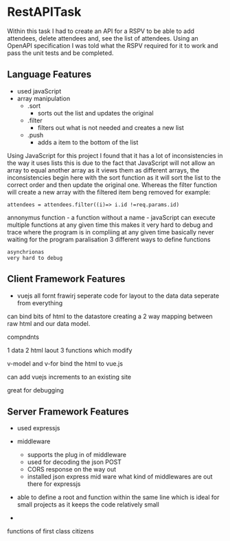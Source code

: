 RestAPITask
===========

Within this task I had to create an API for a RSPV to be able to add attendees, delete attendees and, see the list of attendees. Using an OpenAPI specification I was told what the RSPV required for it to work and pass the unit tests and be completed. 

Language Features
------------------

- used javaScript 
- array manipulation
    - .sort
        - sorts out the list and updates the original 
    - .filter
        - filters out what is not needed and creates a new list
    - .push 
        - adds a item to the bottom of the list 

Using JavaScript for this project I found that it has a lot of inconsistencies in the way it uses lists this is due to the fact that JavaScript will not allow an array to equal another array as it views them as different arrays, the inconsistencies begin here with the sort function as it will sort the list to the correct order and then update the original one. Whereas the filter function will create a new array with the filtered item beng removed for example:

```
attendees = attendees.filter((i)=> i.id !=req.params.id)
```

annonymus function - a function without a name 
    - javaScript can execute multiple functions at any given time this makes it very hard to debug and trace where the program is in compliing at any given time 
    basically never waiting for the program 
    paralisation
    3 different ways to define functions

    asynchrionas 
    very hard to debug


Client Framework Features
-------------------------

- vuejs
all fornt frawirj seperate code for layout to the data 
data seperate from everything 

can bind bits of html to the datastore creating a 2 way mapping between raw html and our data model. 

compndnts 

1 data
2 html laout
3 functions which modify    

v-model and v-for bind the html to vue.js

can add vuejs increments to an existing site 

great for debugging 

Server Framework Features
-------------------------

- used expressjs
- middleware
    - supports the plug in of middleware
    - used for decoding the json POST
    - CORS response on the way out 
    - installed json express mid ware 
    what kind of middlewares are out there for expressjs

- able to define a root and function within the same line which is ideal for small projects as it keeps the code relatively small  
- 



functions of first class citizens

